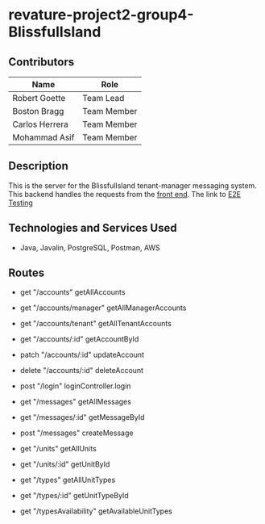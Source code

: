 # revature-project2-group4-BlissfulIsland

## Contributors
| Name          | Role         |
|---------------|--------------|
| Robert Goette | Team Lead    |
| Boston Bragg  | Team Member  |
| Carlos Herrera| Team Member  |
| Mohammad Asif | Team Member  |

## Description
This is the server for the BlissfulIsland tenant-manager messaging system. This backend handles the requests from the [front end](https://2105batch-project2-group4.s3.us-east-2.amazonaws.com/index.html). The link to [E2E Testing](https://github.com/robertjgoette/revature-project2-group4-BlissfulIsland-E2E)

## Technologies and Services Used
- Java, Javalin, PostgreSQL, Postman, AWS 

## Routes 
- get "/accounts"  getAllAccounts
- get "/accounts/manager" getAllManagerAccounts
- get "/accounts/tenant" getAllTenantAccounts
- get "/accounts/:id" getAccountById
- patch "/accounts/:id" updateAccount
- delete "/accounts/:id" deleteAccount

- post "/login" loginController.login

- get "/messages" getAllMessages
- get "/messages/:id" getMessageById
- post "/messages" createMessage

- get "/units" getAllUnits
- get "/units/:id" getUnitById

- get "/types" getAllUnitTypes
- get "/types/:id" getUnitTypeById
- get "/typesAvailability" getAvailableUnitTypes
